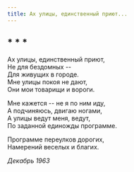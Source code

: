 ```yaml
---
title: Ах улицы, единственный приют...
---
```

## * * *

Ах улицы, единственный приют,  
Не для бездомных --  
Для живущих в городе.  
Мне улицы покоя не дают,  
Они мои товарищи и вороги.

Мне кажется -- не я по ним иду,  
А подчиняюсь, двигаю ногами,  
А улицы ведут меня, ведут,  
По заданной единожды программе.

Программе переулков дорогих,  
Намерений веселых и благих.

*Декабрь 1963*